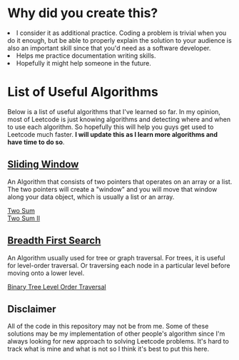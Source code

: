 <h1>Why did you create this?</h1>
<li>I consider it as additional practice. Coding a problem is trivial when you
do it enough, but be able to properly explain the solution to your audience is
also an important skill since that you'd need as a software developer.</li>
<li>Helps me practice documentation writing skills.</li>
<li>Hopefully it might help someone in the future.</li>


<h1>List of Useful Algorithms</h1>
<p>Below is a list of useful algorithms that I've learned so far. In my opinion,
most of Leetcode is just knowing algorithms and detecting where and when to use
each algorithm. So hopefully this will help you guys get used to Leetcode much faster.
<b> I will update this as I learn more algorithms and have time to do so</b>.
</p>





<h2><a href = "https://www.geeksforgeeks.org/window-sliding-technique/" >Sliding Window</a></h2>

<p>
An Algorithm that consists of two pointers that operates on an array or a list.
The two pointers will create a "window" and you will move that window along your
data object, which is usually a list or an array.
</p>

<a href = "https://leetcode.com/problems/two-sum/">Two Sum</a><br>
<a href = "https://leetcode.com/problems/two-sum-ii-input-array-is-sorted/">Two Sum II</a>


<h2><a href = "https://github.com/blam1998/Leetcode/blob/main/BinaryTreeLevelOrderTraversal.md" > Breadth First Search </a></h2>
<p>
An Algorithm usually used for tree or graph traversal. For trees, it is useful for 
level-order traversal. Or traversing each node in a particular level before moving onto
a lower level.
</p>

<a href = "https://leetcode.com/problems/binary-tree-level-order-traversal/" >Binary Tree Level Order Traversal</a>


<h2>Disclaimer</h2>
All of the code in this repository may not be from me. Some of these solutions may be my
implementation of other people's algorithm since I'm always looking for new
approach to solving Leetcode problems. It's hard to track what is mine and what is not
so I think it's best to put this here.
